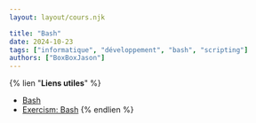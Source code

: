 ```yaml
---
layout: layout/cours.njk

title: "Bash"
date: 2024-10-23
tags: ["informatique", "développement", "bash", "scripting"]
authors: ["BoxBoxJason"]
---
```


{% lien "**Liens utiles**" %}
- [Bash](https://fr.wikipedia.org/wiki/Bourne-Again_shell)
- [Exercism: Bash](https://exercism.org/tracks/bash)
{% endlien %}
